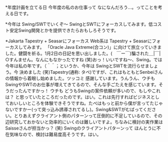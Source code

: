 *年度計画を立てる日
今年度の私のお仕事って なになんだろう…。ってことを考える日です。

*今年は Swing/SWTでいくぞ～
SwingとSWTにフォーカスしてみます。低コスト安定Swing開発とかを提供できたらおもしろそうです。

*Jakarta Tapestry + Seasarにフォーカス
Web系は Tapestry + Seasarにフォーカスしてみます。
「Oracle Java Extreme(合コン)」に向けて旅立っていきました。健闘を祈る。1月2日の日記を思い出しました。(　￣ー￣)騙された＿|￣|○すんません。なんにもなかったですね (笑)おっ！いいですね～、Swing。では今年は私の年です。（＾＾；というか、今年は SwingとSWTを流行らせましょう。今 決めました (笑)Tapestry(通称: タペ)ですが、これはもともとSenbeiさんの情報から着眼し始めました。ツッコミ 感謝しています。うんうん、ウチもSwingやSWTのお仕事が増えてきてるので、そんな手ごたえを感じています。そうだったんですかっ！ ウチも どうもSwingの案件依頼が多いので、もしやこれは？ と思っていたところだったのです。はい。これは先行すればビジネスとしておいしいところを体験できそうですね。たぺはもっと前から僕が言ってたじゃないですかー(って突っ込み誘導されてるし)。Swing&SWTがむばってください。とりあえずクライアント側のパターンって圧倒的に不足しているので、その辺研究しておかないと効率的にいくのは難しいですよ。ちなみに検討の実作業はSaisseさんが担当かっ？ (笑) Swingのクライアントパターンって ほんとうに不在気味なので、検討は難易度高そうです。はい。
